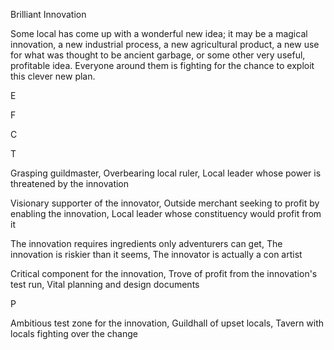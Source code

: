 Brilliant Innovation

Some local has come up with a wonderful new idea; it may be a magical innovation, a new industrial process, a new agricultural product, a new use for what was thought to be ancient garbage, or some other very useful, profitable idea. Everyone around them is fighting for the chance to exploit this clever new plan.

E

F

C

T

Grasping guildmaster, Overbearing local ruler, Local leader whose power is threatened by the innovation

Visionary supporter of the innovator, Outside merchant seeking to profit by enabling the innovation, Local leader whose constituency would profit from it

The innovation requires ingredients only adventurers can get, The innovation is riskier than it seems, The innovator is actually a con artist

Critical component for the innovation, Trove of profit from the innovation's test run, Vital planning and design documents

P

Ambitious test zone for the innovation, Guildhall of upset locals, Tavern with locals fighting over the change